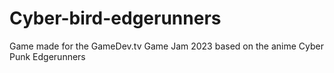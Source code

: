 # Cyber-bird-edgerunners
Game made for the GameDev.tv Game Jam 2023 based on the anime Cyber Punk Edgerunners
